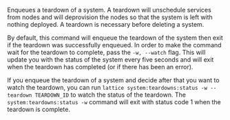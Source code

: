 Enqueues a teardown of a system. A teardown will unschedule services from nodes and will deprovision the nodes so that the system is left with nothing deployed. A teardown is necessary before deleting a system.

By default, this command will enqueue the teardown of the system then exit if the teardown was successfully enqueued. In order to make the command wait for the teardown to complete, pass the `-w, --watch` flag. This will update you with the status of the system every five seconds and will exit when the teardown has completed (or if there has been an error).

If you enqueue the teardown of a system and decide after that you want to watch the teardown, you can run `lattice system:teardowns:status -w --teardown TEARDOWN_ID` to watch the status of the teardown. The `system:teardowns:status -w` command will exit with status code 1 when the teardown is complete.
